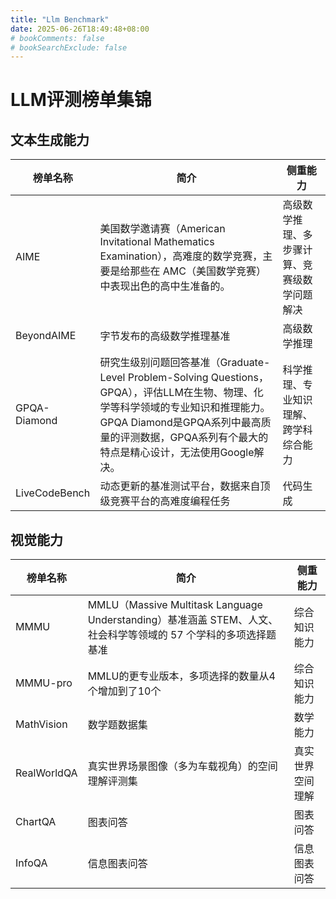 ```yaml
---
title: "Llm Benchmark"
date: 2025-06-26T18:49:48+08:00
# bookComments: false
# bookSearchExclude: false
---
```


# LLM评测榜单集锦

## 文本生成能力

| 榜单名称      | 简介                                                         | 侧重能力                                     |
| ------------- | ------------------------------------------------------------ | -------------------------------------------- |
| AIME          | 美国数学邀请赛（American Invitational Mathematics Examination），高难度的数学竞赛，主要是给那些在 AMC（美国数学竞赛）中表现出色的高中生准备的。 | 高级数学推理、多步骤计算、竞赛级数学问题解决 |
| BeyondAIME    | 字节发布的高级数学推理基准                                   | 高级数学推理                                 |
| GPQA-Diamond  | 研究生级别问题回答基准（Graduate-Level Problem-Solving Questions，GPQA），评估LLM在生物、物理、化学等科学领域的专业知识和推理能力。GPQA Diamond是GPQA系列中最高质量的评测数据，GPQA系列有个最大的特点是精心设计，无法使用Google解决。 | 科学推理、专业知识理解、跨学科综合能力       |
| LiveCodeBench | 动态更新的基准测试平台，数据来自顶级竞赛平台的高难度编程任务 | 代码生成                                     |



## 视觉能力

| 榜单名称    | 简介                                                         | 侧重能力         |
| ----------- | ------------------------------------------------------------ | ---------------- |
| MMMU        | MMLU（Massive Multitask Language Understanding）基准涵盖 STEM、人文、社会科学等领域的 57 个学科的多项选择题基准 | 综合知识能力     |
| MMMU-pro    | MMLU的更专业版本，多项选择的数量从4个增加到了10个            | 综合知识能力     |
| MathVision  | 数学题数据集                                                 | 数学能力         |
| RealWorldQA | 真实世界场景图像（多为车载视角）的空间理解评测集             | 真实世界空间理解 |
| ChartQA     | 图表问答                                                     | 图表问答         |
| InfoQA      | 信息图表问答                                                 | 信息图表问答     |

